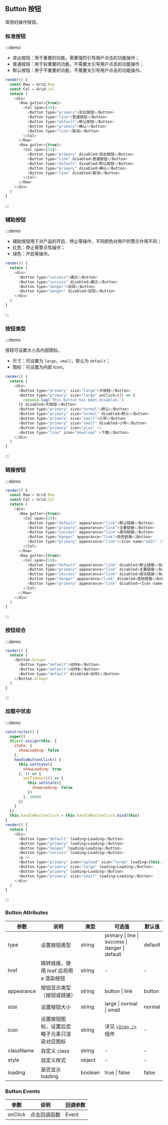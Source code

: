 ## Button 按钮

常用的操作按钮。

### 标准按钮

:::demo

- 突出按钮：用于重要的功能，需要强烈引导用户点击的功能操作；
- 普通按钮：用于较重要的功能，不需要太引导用户点击的功能操作；
- 默认按钮：用于不重要的功能，不需要太引导用户点击的功能操作。

```js
render() {
  const Row = Grid.Row
  const Col = Grid.Col
  return (
    <div>
      <Row gutter={true}>
        <Col span={24}>
          <Button type="primary">突出按钮</Button>
          <Button type="line">普通按钮</Button>
          <Button type="default">默认按钮</Button>
          <Button type="primary">确认</Button>
          <Button type="line">取消</Button>
        </Col>
      </Row>
      <Row gutter={true}>
        <Col span={24}>
          <Button type="primary" disabled>突出按钮</Button>
          <Button type="line" disabled>普通按钮</Button>
          <Button type="default" disabled>默认按钮</Button>
          <Button type="primary" disabled>确认</Button>
          <Button type="line" disabled>取消</Button>
        </Col>
      </Row>
    </div>
  )
}
```

:::

### 辅助按钮

:::demo

- 辅助按钮用于对产品的开启、停止等操作，不同颜色对用户的警示作用不同；
- 红色：停止等警示性操作；
- 绿色：开启等操作。

```js
render() {
  return (
    <div>
      <Button type="success">通过</Button>
      <Button type="success" disabled>通过</Button>
      <Button type="danger">驳回</Button>
      <Button type="danger" disabled>驳回</Button>
    </div>
  )
}
```

:::

### 按钮类型

:::demo

按钮可设置大小及内部图标。

- 尺寸：可设置为 `large`、`small`，默认为 `default`；
- 图标：可设置为内部 Icon。

```js
render() {
  return (
    <div>
      <Button type="primary" size="large">大按钮</Button>
      <Button type="primary" size="large" onClick={() => {
        console.log('This button has been disabled.')
      }} disabled>大按钮</Button>
      <Button type="primary" size="normal">默认</Button>
      <Button type="primary" size="normal" disabled>默认</Button>
      <Button type="primary" size="small">小号</Button>
      <Button type="primary" size="small" disabled>小号</Button>
      <Button type="primary" icon="plus" />
      <Button type="line" icon="download" >下载</Button>
    </div>
  )
}
```

:::

### 链接按钮

:::demo

```js
render() {
  const Row = Grid.Row
  const Col = Grid.Col
  return (
    <div>
      <Row gutter={true}>
        <Col span={24}>
          <Button type="default" appearance="link">默认链接</Button>
          <Button type="primary" appearance="link">主要链接</Button>
          <Button type="success" appearance="link">成功链接</Button>
          <Button type="danger" appearance="link">危险链接</Button>
          <Button type="primary" appearance="link"><Icon name="edit" /></Button>
        </Col>
      </Row>
      <Row gutter={true}>
        <Col span={24}>
          <Button type="default" appearance="link" disabled>默认链接</Button>
          <Button type="primary" appearance="link" disabled>主要链接</Button>
          <Button type="success" appearance="link" disabled>成功链接</Button>
          <Button type="danger" appearance="link" disabled>危险链接</Button>
          <Button type="primary" appearance="link" disabled><Icon name="edit" /></Button>
        </Col>
      </Row>
    </div>
  )
}
```

:::

### 按钮组合

:::demo

```js
render() {
  return (
    <Button.Group>
      <Button type="default">动作A</Button>
      <Button type="default">动作B</Button>
      <Button type="default" disabled>动作C</Button>
    </Button.Group>
  )
}
```

:::

### 加载中状态

:::demo

```js
constructor() {
  super()
  Object.assign(this, {
    state: {
      showLoading: false
    },
    handleButtonClick() {
      this.setState({
        showLoading: true
      }, () => {
        setTimeout(() => {
          this.setState({
            showLoading: false
          })
        }, 3000)
      })
    }
  })
  this.handleButtonClick = this.handleButtonClick.bind(this)
}
render() {
  return (
    <div>
      <Button type="default" loading>Loading</Button>
      <Button type="primary" loading>Loading</Button>
      <Button type="danger" loading>Loading</Button>
      <Button type="success" loading>Loading</Button>
      <p />
      <Button type="primary" icon="upload" size="large" loading={this.state.showLoading} onClick={this.handleButtonClick}>Click me</Button>
      <Button type="primary" size="large" loading>Loading</Button>
      <Button type="primary" loading>Loading</Button>
      <Button type="primary" size="small" loading>Loading</Button>
    </div>
  )
}
```

:::

### Button Attributes

| 参数       | 说明                                         | 类型    | 可选值                                          | 默认值  |
| ---------- | -------------------------------------------- | ------- | ----------------------------------------------- | ------- |
| type       | 设置按钮类型                                 | string  | primary \| line \| success \| danger \| default | default |
| href       | 跳转链接，使用 href 后将用 a 渲染按钮        | string  | -                                               | -       |
| appearance | 按钮显示类型（按钮或链接）                   | string  | button \| link                                  | button  |
| size       | 设置按钮大小                                 | string  | large \| normal \| small                        | normal  |
| icon       | 设置按钮图标，设置后忽略子元素只渲染对应图标 | string  | 详见 [`<Icon />`](/#/zh-CN/docs/icon) 组件      | -       |
| className  | 自定义 class                                 | string  | -                                               | -       |
| style      | 自定义样式                                   | object  | -                                               | -       |
| loading    | 是否显示 loading                             | boolean | true \| false                                   | false   |

### Button Events

| 参数    | 说明         | 回调参数 |
| ------- | ------------ | -------- |
| onClick | 点击回调函数 | Event    |

